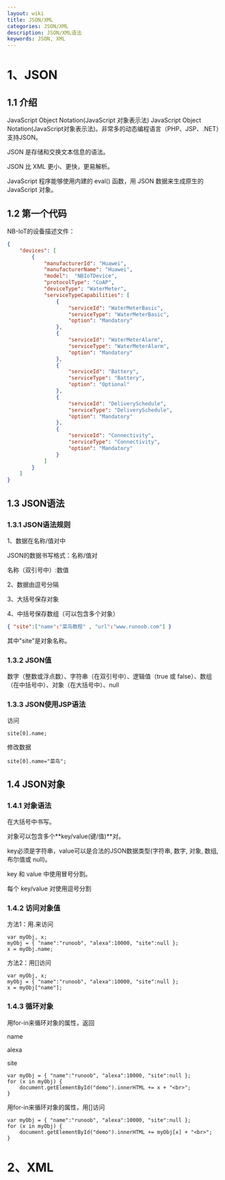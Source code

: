 ```yaml
---
layout: wiki
title: JSON/XML
categories: JSON/XML
description: JSON/XML语法
keywords: JSON, XML
---
```


# 1、JSON
## 1.1 介绍
JavaScript Object Notation(JavaScript 对象表示法) JavaScript Object Notation(JavaScript对象表示法)。非常多的动态编程语言（PHP、JSP、.NET）支持JSON。

JSON 是存储和交换文本信息的语法。

JSON 比 XML 更小、更快，更易解析。

JavaScript 程序能够使用内建的 eval() 函数，用 JSON 数据来生成原生的 JavaScript 对象。

## 1.2 第一个代码
NB-IoT的设备描述文件：

```JSON
{
    "devices": [
        {
            "manufacturerId": "Huawei",
            "manufacturerName": "Huawei",
            "model":  "NBIoTDevice",
            "protocolType": "CoAP",
            "deviceType": "WaterMeter",
            "serviceTypeCapabilities": [
                {
                    "serviceId": "WaterMeterBasic",
                    "serviceType": "WaterMeterBasic",
                    "option": "Mandatory"
                },
                {
                    "serviceId": "WaterMeterAlarm",
                    "serviceType": "WaterMeterAlarm",
                    "option": "Mandatory"
                },
                {
                    "serviceId": "Battery",
                    "serviceType": "Battery",
                    "option": "Optional"
                },
                {
                    "serviceId": "DeliverySchedule",
                    "serviceType": "DeliverySchedule",
                    "option": "Mandatory"
                },
                {
                    "serviceId": "Connectivity",
                    "serviceType": "Connectivity",
                    "option": "Mandatory"
                }
            ]
        }
    ]
}
```

## 1.3 JSON语法

### 1.3.1 JSON语法规则
1、数据在名称/值对中

JSON的数据书写格式：名称/值对

名称（双引号中）:数值

2、数据由逗号分隔

3、大括号保存对象

4、中括号保存数组（可以包含多个对象）

```JSON
{ "site":["name":"菜鸟教程" , "url":"www.runoob.com"] }
```

其中"site"是对象名称。

### 1.3.2 JSON值
数字（整数或浮点数）、字符串（在双引号中）、逻辑值（true 或 false）、数组（在中括号中）、对象（在大括号中）、null

### 1.3.3 JSON使用JSP语法
访问

```
site[0].name;
```

修改数据

```
site[0].name="菜鸟";
```

## 1.4 JSON对象
### 1.4.1 对象语法
在大括号中书写。

对象可以包含多个**key/value(键/值)**对。

key必须是字符串，value可以是合法的JSON数据类型(字符串, 数字, 对象, 数组, 布尔值或 null)。

key 和 value 中使用冒号分割。

每个 key/value 对使用逗号分割

### 1.4.2 访问对象值

方法1：用.来访问

```
var myObj, x;
myObj = { "name":"runoob", "alexa":10000, "site":null };
x = myObj.name;
```

方法2：用[]访问

```
var myObj, x;
myObj = { "name":"runoob", "alexa":10000, "site":null };
x = myObj["name"];
```

### 1.4.3 循环对象

用for-in来循环对象的属性，返回

name

alexa

site

```
var myObj = { "name":"runoob", "alexa":10000, "site":null };
for (x in myObj) {
    document.getElementById("demo").innerHTML += x + "<br>";
}
```

用for-in来循环对象的属性，用[]访问

```
var myObj = { "name":"runoob", "alexa":10000, "site":null };
for (x in myObj) {
    document.getElementById("demo").innerHTML += myObj[x] + "<br>";
}

```


# 2、XML